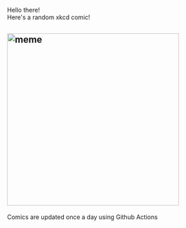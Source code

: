 Hello there! <br>Here's a random xkcd comic!<br>
## <img src="https://imgs.xkcd.com/comics/kite.jpg" alt="meme" width="400"/><br>
Comics are updated once a day using Github Actions